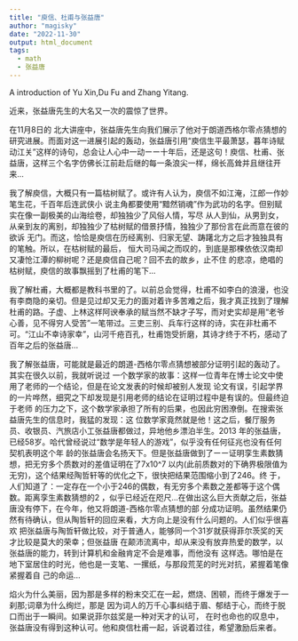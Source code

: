```yaml
---
title: "庾信、杜甫与张益唐"
author: "magisky"
date: "2022-11-30"
output: html_document
tags:
  - math
  - 张益唐
---
```


A introduction of Yu Xin,Du Fu and Zhang Yitang.

<!--more-->

近来，张益唐先生的大名又一次的震惊了世界。

在11月8日的 北大讲座中，张益唐先生向我们展示了他对于朗道西格尔零点猜想的研究进展。而面对这一进展引起的轰动，张益唐引用“庾信生平最萧瑟，暮年诗赋动江关”这样的诗句，总会让人心中一动ーー十年后，还是这句！庾信、杜甫、张益唐，这样三个名字仿佛长江前赴后继的每一条浪尖一样，绵长高耸并且继往开来…


我了解庾信，大概只有一篇枯树赋了。或许有人认为，庾信不如江淹，江郎一作妙笔生花，千百年后连武侠小
说主角都要使用“黯然销魂”作为武功的名字。但别赋实在像一副极美的山海绘卷，却独独少了风俗人情，写尽
从人到仙，从男到女，从亲到友的离别，却独独少了枯树赋的借景抒情，独独少了那份言在此而意在彼的欲诉
无门。而这，恰恰是庾信在历经离别、归家无望、踌躇北方之后才独独具有的笔触。所以，在枯树赋的最后，
恒大司马闻之而叹的，到底是那棵依依汉南却又凄怆江潭的柳树呢？还是庾信自己呢？回不去的故乡，止不住
的悲凉，绝唱的枯树赋，庾信的故事飘摇到了杜甫的笔下…

我了解杜甫，大概都是教科书里的了。以前总会觉得，杜甫不如李白的浪漫，也没有李商隐的亲切。但是见过却又无力的面对着许多苦难之后，我才真正找到了理解杜甫的路。子虚、上林这样阿谀奉承的赋当然不缺才子写，而对史实却是用“老爷心善，见不得穷人受苦”一笔带过。三吏三别、兵车行这样的诗，实在非杜甫不可。“江山不幸诗家幸”，山河千疮百孔，杜甫饱受折磨，其诗才终于不朽，感动了百年之后的张益唐…

我了解张益唐，可能就是最近的朗道-西格尔零点猜想被部分证明引起的轰动了。其实在很久以前，我就听说过
一个数学家的故事：这样一位青年在博士论文中使用了老师的一个结论，但是在论文发表的时候却被别人发现
论文有误，引起学界的一片哗然，细究之下却发现是引用老师的结论在证明过程中是有误的。但最终迫于老师
的压力之下，这个数学家承担了所有的后果，也因此穷困潦倒。在搜索张益唐先生的信息时，我猛的发现：这
位数学家竟然就是他！这之后，餐厅服务员、收银员、汽旅店小工张益唐都做过，异地他乡漂泊半生。2013 
年的张益唐，已经58岁。哈代曾经说过“数学是年轻人的游戏”，似乎没有任何征兆也没有任何契机表明这个年
龄的张益唐会名扬天下。但是张益唐做到了ーー证明孪生素数猜想，把无穷多个质数对的差值证明在了7x10^7
以内(此前质数对的下确界极限值为无穷)，这个结果经陶哲轩等的优化之下，很快把结果范围缩小到了246。终
于，人们知道了：一定存在一个小于246的偶数，有无穷多个素数之差都等于这个偶数。距离孪生素数猜想的2
，似乎已经近在咫尺…在做出这么巨大贡献之后，张益唐没有停下，在今年，他又将朗道-西格尔零点猜想的部
分成功证明。虽然结果仍然有待确认，但从陶哲轩的回应来看，大方向上是没有什么问题的。人们似乎很喜欢
把张益唐与陶哲轩做比较，对于普通人，能够同一个31岁就获得菲尔茨奖的天才比较是莫大的荣幸；但张益唐
在颠沛流离中，却从来没有放弃热爱的数学，以张益唐的能力，转到计算机和金融肯定不会是难事，而他没有
这样选。哪怕是在地下室居住的时光，他也是一支笔、一摞纸，与那段荒芜的时光对抗，紧握着笔像紧握着自
己的命运…

焰火为什么美丽，因为那是多样的粉末交汇在一起，燃烧、困顿，而终于爆发于一刹那;词章为什么绚烂，那是
因为词人的万千心事纠结于眉、郁结于心，而终于脱口而出于一瞬间。如果说菲尔兹奖是一种对天才的认可，
在时也命也的叹息中，张益唐没有得到这种认可。他和庾信杜甫一起，诉说着过往，希望激励后来者。

